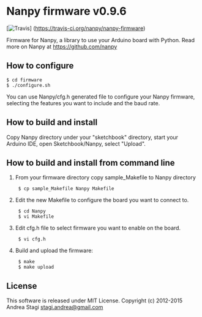 # Nanpy firmware v0.9.6

[![Travis](http://img.shields.io/travis/nanpy/nanpy-firmware.svg)] (https://travis-ci.org/nanpy/nanpy-firmware)

Firmware for Nanpy, a library to use your Arduino board with Python. Read more on Nanpy at https://github.com/nanpy

## How to configure

	$ cd firmware
	$ ./configure.sh

You can use Nanpy/cfg.h generated file to configure your Nanpy firmware, selecting the features you want to include and the baud rate.

## How to build and install

Copy Nanpy directory under your "sketchbook" directory, start your Arduino IDE, open Sketchbook/Nanpy, select "Upload".


## How to build and install from command line

1. From your firmware directory copy  sample_Makefile to Nanpy directory

		$ cp sample_Makefile Nanpy Makefile
	
2. Edit the new Makefile to configure the board you want to connect to.

		$ cd Nanpy
		$ vi Makefile
		
3. Edit cfg.h file to select firmware you want to enable on the board.

		$ vi cfg.h

4. Build and upload the firmware:

		$ make
		$ make upload

## License

This software is released under MIT License. Copyright (c) 2012-2015 Andrea Stagi <stagi.andrea@gmail.com>
